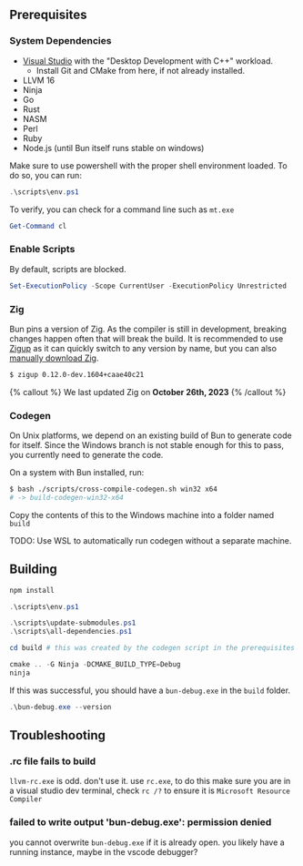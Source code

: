 ## Prerequisites

### System Dependencies

- [Visual Studio](https://visualstudio.microsoft.com) with the "Desktop Development with C++" workload.
  - Install Git and CMake from here, if not already installed.
- LLVM 16
- Ninja
- Go
- Rust
- NASM
- Perl
- Ruby
- Node.js (until Bun itself runs stable on windows)

<!--
TODO: missing the rest of the things
```
winget install OpenJS.NodeJS.LTS
``` -->

Make sure to use powershell with the proper shell environment loaded. To do so, you can run:

```ps1
.\scripts\env.ps1
```

To verify, you can check for a command line such as `mt.exe`

```ps1
Get-Command cl
```

### Enable Scripts

By default, scripts are blocked.

```ps1
Set-ExecutionPolicy -Scope CurrentUser -ExecutionPolicy Unrestricted
```

### Zig

Bun pins a version of Zig. As the compiler is still in development, breaking changes happen often that will break the build. It is recommended to use [Zigup](https://github.com/marler8997/zigup/releases) as it can quickly switch to any version by name, but you can also [manually download Zig](https://ziglang.org/download/).

```bash
$ zigup 0.12.0-dev.1604+caae40c21
```

{% callout %}
We last updated Zig on **October 26th, 2023**
{% /callout %}

### Codegen

On Unix platforms, we depend on an existing build of Bun to generate code for itself. Since the Windows branch is not stable enough for this to pass, you currently need to generate the code.

On a system with Bun installed, run:

```bash
$ bash ./scripts/cross-compile-codegen.sh win32 x64
# -> build-codegen-win32-x64
```

Copy the contents of this to the Windows machine into a folder named `build`

TODO: Use WSL to automatically run codegen without a separate machine.

## Building

```ps1
npm install

.\scripts\env.ps1

.\scripts\update-submodules.ps1
.\scripts\all-dependencies.ps1

cd build # this was created by the codegen script in the prerequisites

cmake .. -G Ninja -DCMAKE_BUILD_TYPE=Debug
ninja
```

If this was successful, you should have a `bun-debug.exe` in the `build` folder.

```ps1
.\bun-debug.exe --version
```

## Troubleshooting

### .rc file fails to build

`llvm-rc.exe` is odd. don't use it. use `rc.exe`, to do this make sure you are in a visual studio dev terminal, check `rc /?` to ensure it is `Microsoft Resource Compiler`

### failed to write output 'bun-debug.exe': permission denied

you cannot overwrite `bun-debug.exe` if it is already open. you likely have a running instance, maybe in the vscode debugger?

